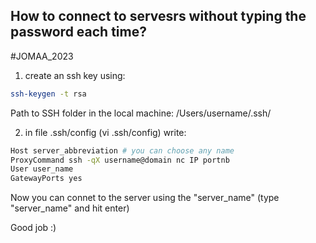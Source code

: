 ## How to connect to servesrs without typing the password each time?
#JOMAA_2023

1. create an ssh key using: 
```bash 
ssh-keygen -t rsa
```
Path to SSH folder in the local machine: /Users/username/.ssh/

2. in file .ssh/config (vi .ssh/config) write:

```bash 
Host server_abbreviation # you can choose any name   
ProxyCommand ssh -qX username@domain nc IP portnb 
User user_name
GatewayPorts yes
```
Now you can connet to the server using the "server_name"
(type "server_name" and hit enter)

Good job :)

